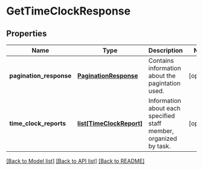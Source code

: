 # GetTimeClockResponse

## Properties
Name | Type | Description | Notes
------------ | ------------- | ------------- | -------------
**pagination_response** | [**PaginationResponse**](PaginationResponse.md) | Contains information about the pagintation used. | [optional] 
**time_clock_reports** | [**list[TimeClockReport]**](TimeClockReport.md) | Information about each specified staff member, organized by task. | [optional] 

[[Back to Model list]](../README.md#documentation-for-models) [[Back to API list]](../README.md#documentation-for-api-endpoints) [[Back to README]](../README.md)


